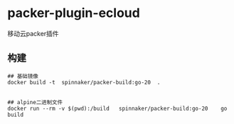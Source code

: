 # packer-plugin-ecloud

移动云packer插件

## 构建
```
## 基础镜像   
docker build -t  spinnaker/packer-build:go-20  .
     

## alpine二进制文件  
docker run --rm -v $(pwd):/build   spinnaker/packer-build:go-20    go build


```
